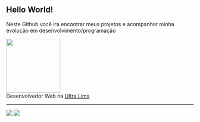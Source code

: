 ## Hello World!
<p>Neste Github você irá encontrar meus projetos e acompanhar minha evolução em desenvolvimento/programação</p>
<div>
<img height="145em" src="https://github-readme-stats.vercel.app/api/top-langs/?username=rangeladonai&layout=compact&theme=gruvbox"/>
</div>
Desenvolvedor Web na <a href="https://ultralims.com.br/">Ultra Lims</a>
<hr>
<a href="mailto:rangel.adonai@gmail.com"><img src="https://img.shields.io/badge/Gmail-D14836?style=for-the-badge&logo=gmail&logoColor=white"/></a>
<a href="https://br.linkedin.com/in/rangel-adonai-a38823234"><img src="https://img.shields.io/badge/LinkedIn-0077B5?style=for-the-badge&logo=linkedin&logoColor=white"/>
</a>
